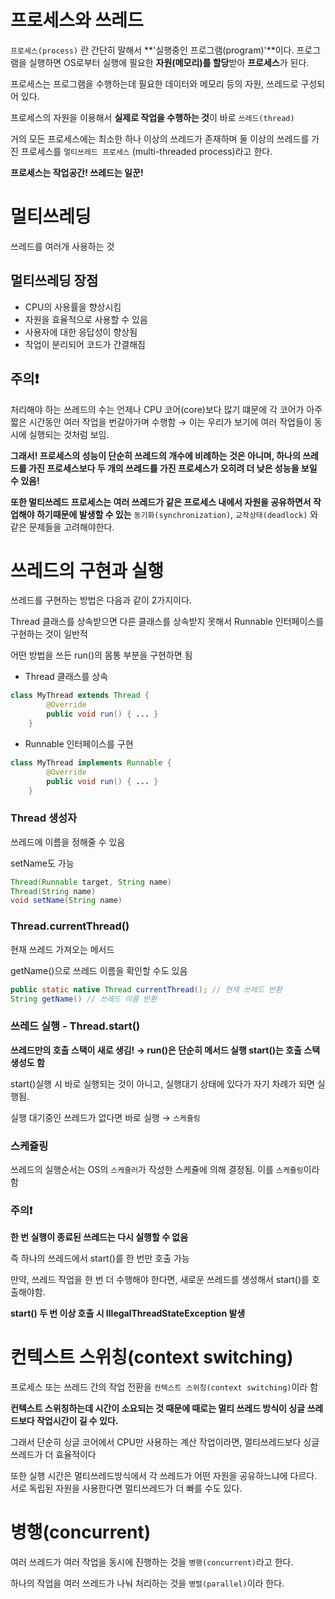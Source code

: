 # 프로세스와 쓰레드

`프로세스(process)` 란 간단히 말해서 **'실행중인 프로그램(program)'**이다. 프로그램을 실행하면 OS로부터 실행에 필요한 **자원(메모리)를 할당**받아 **프로세스**가 된다.

프로세스는 프로그램을 수행하는데 필요한 데이터와 메모리 등의 자원, 쓰레드로 구성되어 있다.

프로세스의 자원을 이용해서 **실제로 작업을 수행하는 것**이 바로 `쓰레드(thread)`

거의 모든 프로세스에는 최소한 하나 이상의 쓰레드가 존재하며 둘 이상의 쓰레드를 가진 프로세스를 `멀티쓰레드 프로세스` (multi-threaded process)라고 한다.

**프로세스는 작업공간! 쓰레드는 일꾼!**

# 멀티쓰레딩

쓰레드를 여러개 사용하는 것

## 멀티쓰레딩 장점

- CPU의 사용률을 향상시킴
- 자원을 효율적으로 사용할 수 있음
- 사용자에 대한 응답성이 향상됨
- 작업이 분리되어 코드가 간결해짐

## 주의❗

처리해야 하는 쓰레드의 수는 언제나 CPU 코어(core)보다 많기 떄문에 각 코어가 아주 짧은 시간동안 여러 작업을 번갈아가며 수행함 → 이는 우리가 보기에 여러 작업들이 동시에 실행되는 것처럼 보임.

**그래서! 프로세스의 성능이 단순히 쓰레드의 개수에 비례하는 것은 아니며, 하나의 쓰레드를 가진 프로세스보다 두 개의 쓰레드를 가진 프로세스가 오히려 더 낮은 성능을 보일 수 있음!**

**또한 멀티쓰레드 프로세스는 여러 쓰레드가 같은 프로세스 내에서 자원을 공유하면서 작업해야 하기때문에 발생할 수 있는** `동기화(synchronization)`, `교착상태(deadlock)` 와 같은 문제들을 고려해야한다.

# 쓰레드의 구현과 실행

쓰레드를 구현하는 방법은 다음과 같이 2가지이다.

Thread 클래스를 상속받으면 다른 클래스를 상속받지 못해서 Runnable 인터페이스를 구현하는 것이 일반적

어떤 방법을 쓰든 run()의 몸통 부분을 구현하면 됨

- Thread 클래스를 상속

```java
class MyThread extends Thread {
        @Override
        public void run() { ... }
    }
```

- Runnable 인터페이스를 구현

```java
class MyThread implements Runnable {
        @Override
        public void run() { ... }
    }
```

### Thread 생성자

쓰레드에 이름을 정해줄 수 있음

setName도 가능

```java
Thread(Runnable target, String name)
Thread(String name)
void setName(String name)
```

### Thread.currentThread()

현재 쓰레드 가져오는 메서드

getName()으로 쓰레드 이름을 확인할 수도 있음

```java
public static native Thread currentThread(); // 현재 쓰레드 반환
String getName() // 쓰레드 이름 반환
```

### 쓰레드 실행 - Thread.start()

**쓰레드만의 호출 스택이 새로 생김! → run()은 단순히 메서드 실행 start()는 호출 스택 생성도 함**

start()실행 시 바로 실행되는 것이 아니고, 실행대기 상태에 있다가 자기 차례가 되면 실행됨.

실행 대기중인 쓰레드가 없다면 바로 실행 → `스케쥴링`

### 스케쥴링

쓰레드의 실행순서는 OS의 `스케쥴러`가 작성한 스케쥴에 의해 결정됨. 이를 `스케쥴링`이라 함

### 주의❗

**한 번 실행이 종료된 쓰레드는 다시 실행할 수 없음**

즉 하나의 쓰레드에서 start()를 한 번만 호출 가능

만약, 쓰레드 작업을 한 번 더 수행해야 한다면, 새로운 쓰레드를 생성해서 start()를 호출해야함.

**start() 두 번 이상 호출 시 IllegalThreadStateException 발생**

# 컨텍스트 스위칭(context switching)

프로세스 또는 쓰레드 간의 작업 전환을 `컨텍스트 스위칭(context switching)`이라 함

**컨텍스트 스위칭하는데 시간이 소요되는 것 때문에 때로는 멀티 쓰레드 방식이 싱글 쓰레드보다 작업시간이 길 수 있다.**

그래서 단순히 싱글 코어에서 CPU만 사용하는 계산 작업이라면, 멀티쓰레드보다 싱글쓰레드가 더 효율적이다

또한 실행 시간은 멀티쓰레드방식에서 각 쓰레드가 어떤 자원을 공유하느냐에 다르다. 서로 독립된 자원을 사용한다면 멀티쓰레드가 더 빠를 수도 있다.

# 병행(concurrent)

여러 쓰레드가 여러 작업을 동시에 진행하는 것을 `병행(concurrent)`라고 한다.

하나의 작업을 여러 쓰레드가 나눠 처리하는 것을 `병렬(parallel)`이라 한다.
